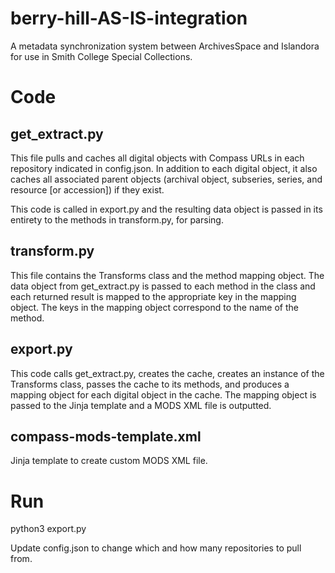 # berry-hill-AS-IS-integration
A metadata synchronization system between ArchivesSpace and Islandora for use in Smith College Special Collections.

# Code
## get_extract.py
This file pulls and caches all digital objects with Compass URLs in each repository indicated in config.json. In addition to each digital object, it also caches all associated parent objects (archival object, subseries, series, and resource [or accession]) if they exist. 

This code is called in export.py and the resulting data object is passed in its entirety to the methods in transform.py, for parsing.

## transform.py
This file contains the Transforms class and the method mapping object. The data object from get_extract.py is passed to each method in the class and each returned result is mapped to the appropriate key in the mapping object. The keys in the mapping object correspond to the name of the method.

## export.py
This code calls get_extract.py, creates the cache, creates an instance of the Transforms class, passes the cache to its methods, and produces a mapping object for each digital object in the cache. The mapping object is passed to the Jinja template and a MODS XML file is outputted.

## compass-mods-template.xml
Jinja template to create custom MODS XML file.

# Run
python3 export.py

Update config.json to change which and how many repositories to pull from.